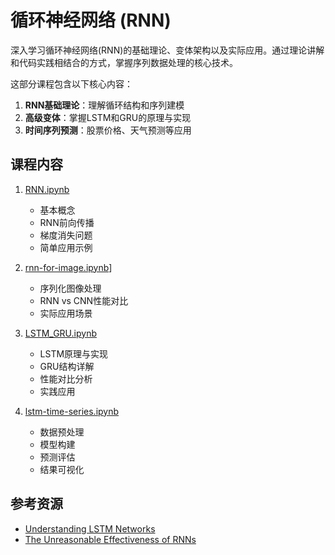 # 循环神经网络 (RNN) 

深入学习循环神经网络(RNN)的基础理论、变体架构以及实际应用。通过理论讲解和代码实践相结合的方式，掌握序列数据处理的核心技术。


这部分课程包含以下核心内容：

1. **RNN基础理论**：理解循环结构和序列建模
2. **高级变体**：掌握LSTM和GRU的原理与实现
3. **时间序列预测**：股票价格、天气预测等应用


## 课程内容


1. [RNN.ipynb](RNN基础教程)
   - 基本概念
   - RNN前向传播
   - 梯度消失问题
   - 简单应用示例

2. [rnn-for-image.ipynb](基于RNN的图像分类)]
   - 序列化图像处理
   - RNN vs CNN性能对比
   - 实际应用场景
   
3. [LSTM_GRU.ipynb](LSTM与GRU)
   - LSTM原理与实现
   - GRU结构详解
   - 性能对比分析
   - 实践应用

4. [lstm-time-series.ipynb](时间序列预测)
   - 数据预处理
   - 模型构建
   - 预测评估
   - 结果可视化


## 参考资源

- [Understanding LSTM Networks](http://colah.github.io/posts/2015-08-Understanding-LSTMs/)
- [The Unreasonable Effectiveness of RNNs](http://karpathy.github.io/2015/05/21/rnn-effectiveness/)
